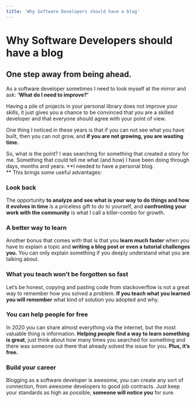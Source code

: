 ```yaml
---
title: 'Why Software Developers should have a blog'
---
```

# Why Software Developers should have a blog
## One step away from being ahead.

As a software developer sometimes I need to look myself at the mirror and ask:
**‘What do I need to improve?’**

Having a pile of projects in your personal library does not improve your
skills, it just gives you a chance to be convinced that you are a skilled
developer and that everyone should agree with your point of view.

One thing I noticed in these years is that if you can not see what you have
built, then you can not grow, and **if you are not growing, you are wasting
time.**

So, what is the point? I was searching for something that created a story for
me. Something that could tell me what (and how) I have been doing through
days, months and years. **I needed to have a personal blog.  
** This brings some useful advantages:

### Look back

The opportunity **to analyze and see what is your way to do things and how it
evolves in time** is a priceless gift to do to yourself, and **confronting
your work with the community** is what I call a killer-combo for growth.

### A better way to learn

Another bonus that comes with that is that you **learn much faster** when you
have to explain a topic and **writing a blog post or even a tutorial
challenges you.** You can only explain something if you deeply understand what
you are talking about.

### What you teach won’t be forgotten so fast

Let’s be honest, copying and pasting code from stackoverflow is not a great
way to remember how you solved a problem. **If you teach what you learned you
will remember** what kind of solution you adopted and why.

### You can help people for free

In 2020 you can share almost everything via the internet, but the most
valuable thing is information. **Helping people find a way to learn
something** **is great**, just think about how many times you searched for
something and there was someone out there that already solved the issue for
you. **Plus, it’s free.**

### Build your career

Blogging as a software developer is awesome, you can create any sort of
connection, from awesome developers to good job contracts. Just keep your
standards as high as possible, **someone will notice you** for sure.

